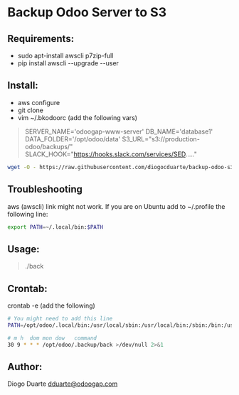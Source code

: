 # Backup Odoo Server to S3

## Requirements:

- sudo apt-install awscli p7zip-full
- pip install awscli --upgrade --user

## Install:

- aws configure
- git clone <repo-url>
- vim ~/.bkodoorc (add the following vars)
   
> SERVER_NAME='odoogap-www-server'
> DB_NAME='database1'
> DATA_FOLDER='/opt/odoo/data'
> S3_URL="s3://production-odoo/backups/"
> SLACK_HOOK="https://hooks.slack.com/services/SED....."


```bash
wget -O - https://raw.githubusercontent.com/diogocduarte/backup-odoo-s3/master/install.sh | bash
```

## Troubleshooting

aws (awscli) link might not work.
If you are on Ubuntu add to ~/.profile the following line:

```bash
export PATH=~/.local/bin:$PATH
```

## Usage:

> ./back

## Crontab:

crontab -e (add the following)

```bash
# You might need to add this line
PATH=/opt/odoo/.local/bin:/usr/local/sbin:/usr/local/bin:/sbin:/bin:/usr/sbin:/usr/bin

# m h  dom mon dow   command
30 9 * * * /opt/odoo/.backup/back >/dev/null 2>&1
```

## Author:

Diogo Duarte <dduarte@odoogap.com>
